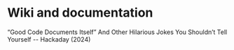 # Wiki and documentation

“Good Code Documents Itself” And Other Hilarious Jokes You Shouldn’t Tell Yourself -- Hackaday (2024)
